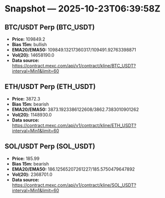 # Snapshot — 2025-10-23T06:39:58Z

## BTC/USDT Perp (BTC_USDT)
- **Price:** 109849.2
- **Bias 15m:** bullish
- **EMA20/EMA50:** 109849.13217360317/109491.92763398871
- **Vol(20):** 14658190.0
- **Data source:** https://contract.mexc.com/api/v1/contract/kline/BTC_USDT?interval=Min1&limit=60

## ETH/USDT Perp (ETH_USDT)
- **Price:** 3872.3
- **Bias 15m:** bearish
- **EMA20/EMA50:** 3873.1923386122608/3862.7383010901262
- **Vol(20):** 1148930.0
- **Data source:** https://contract.mexc.com/api/v1/contract/kline/ETH_USDT?interval=Min1&limit=60

## SOL/USDT Perp (SOL_USDT)
- **Price:** 185.99
- **Bias 15m:** bearish
- **EMA20/EMA50:** 186.12565207261227/185.5750479647892
- **Vol(20):** 2368701.0
- **Data source:** https://contract.mexc.com/api/v1/contract/kline/SOL_USDT?interval=Min1&limit=60
